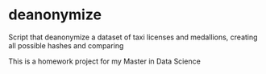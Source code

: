 # deanonymize
Script that deanonymize a dataset of taxi licenses and medallions, creating all possible hashes and comparing

This is a homework project for my Master in Data Science
